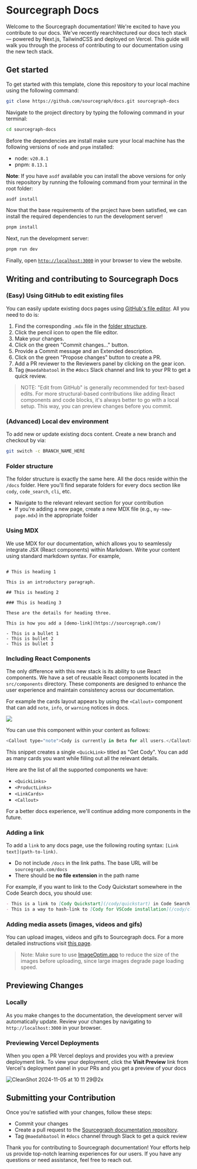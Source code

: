 # Sourcegraph Docs

<!-- Working branch for SG 6.4 Release -->

Welcome to the Sourcegraph documentation! We're excited to have you contribute to our docs. We've recently rearchitectured our docs tech stack — powered by Next.js, TailwindCSS and deployed on Vercel. This guide will walk you through the process of contributing to our documentation using the new tech stack.

## Get started

To get started with this template, clone this repository to your local machine using the following command:

```sh
git clone https://github.com/sourcegraph/docs.git sourcegraph-docs
```

Navigate to the project directory by typing the following command in your terminal:

```sh
cd sourcegraph-docs
```

Before the dependencies are install make sure your local machine has the following versions of `node` and `pnpm` installed:

* node: `v20.8.1`
* pnpm: `8.13.1`

**Note**: If you have `asdf` available you can install the above versions for only this repository by running the following command from your terminal in the root folder:

```sh
asdf install
```

Now that the base requirements of the project have been satisfied, we can install the required dependencies to run the development server!

```sh
pnpm install
```

Next, run the development server:

```sh
pnpm run dev
```

Finally, open [`http://localhost:3000`](http://localhost:3000) in your browser to view the website.

## Writing and contributing to Sourcegraph Docs

### (Easy) Using GitHub to edit existing files
You can easily update existing docs pages using [GitHub's file editor](https://docs.github.com/en/repositories/working-with-files/managing-files/editing-files). All you need to do is:

1. Find the corresponding `.mdx` file in the [folder structure](#folder-structure).
2. Click the pencil icon to open the file editor.
3. Make your changes.
4. Click on the green "Commit changes..." button.
5. Provide a Commit message and an Extended description.
6. Click on the green "Propose changes" button to create a PR.
7. Add a PR reviewer to the Reviewers panel by clicking on the gear icon.
8. Tag `@maedahbatool` in the `#docs` Slack channel and link to your PR to get a quick review.
> NOTE: "Edit from GitHub" is generally recommended for text-based edits. For more structural-based contributions like adding React components and code blocks, it's always better to go with a local setup. This way, you can preview changes before you commit.

### (Advanced) Local dev environment
To add new or update existing docs content. Create a new branch and checkout by via:

```sh
git switch -c BRANCH_NAME_HERE
```

### Folder structure

The folder structure is exactly the same here. All the docs reside within the `/docs` folder. Here you'll find separate folders for every docs section like `cody`, `code_search`, `cli`, etc.

- Navigate to the relevant relevant section for your contribution
- If you're adding a new page, create a new MDX file (e.g., `my-new-page.mdx`) in the appropriate folder

### Using MDX

We use MDX for our documentation, which allows you to seamlessly integrate JSX (React components) within Markdown. Write your content using standard markdown syntax. For example,

```

# This is heading 1

This is an introductory paragraph.

## This is heading 2

### This is heading 3

These are the details for heading three.

This is how you add a [demo-link](https://sourcegraph.com/)

- This is a bullet 1
- This is bullet 2
- This is bullet 3
```

### Including React Components

The only difference with this new stack is its ability to use React components. We have a set of reusable React components located in the `src/components` directory. These components are designed to enhance the user experience and maintain consistency across our documentation.

For example the cards layout appears by using the `<Callout>` component that can add `note`, `info`, or `warning` notices in docs.

![](https://storage.googleapis.com/sourcegraph-assets/Docs/CleanShot%202023-12-12%20at%2012.00.29%402x.png)

You can use this component within your content as follows:

```js
<Callout type="note">Cody is currently in Beta for all users.</Callout>
```

This snippet creates a single `<QuickLink>` titled as "Get Cody". You can add as many cards you want while filling out all the relevant details.

Here are the list of all the supported components we have:

- `<QuickLinks>`
- `<ProductLinks>`
- `<LinkCards>`
- `<Callout>`

For a better docs experience, we'll continue adding more components in the future.

### Adding a link

To add a `link` to any docs page, use the following routing syntax: `[Link text](path-to-link)`.

- Do not include `/docs` in the link paths. The base URL will be `sourcegraph.com/docs`
- There should be **no file extension** in the path name

For example, if you want to link to the Cody Quickstart somewhere in the Code Search docs, you should use:

```markdown
- This is a link to [Cody Quickstart](/cody/quickstart) in Code Search docs
- This is a way to hash-link to [Cody for VSCode installation](/cody/clients/install-vscode#verifying-the-installation) in Code Search docs
```

### Adding media assets (images, videos and gifs)

You can upload images, videos and gifs to Sourcegraph docs. For a more detailed instructions visit [this page](https://www.notion.so/sourcegraph/How-to-host-blog-assets-using-GCP-file-storage-a2cae02bd0c74166a12eaff5062c41ad).

> Note: Make sure to use [ImageOptim.app](https://imageoptim.com/mac) to reduce the size of the images before uploading, since large images degrade page loading speed.

## Previewing Changes

### Locally

As you make changes to the documentation, the development server will automatically update. Review your changes by navigating to `http://localhost:3000` in your browser.

### Previewing Vercel Deployments

When you open a PR Vercel deploys and provides you with a preview deployment link. To view your deployment, click the **Visit Preview** link from Vercel's deployment panel in your PRs and you get a preview of your docs

![CleanShot 2024-11-05 at 10 11 29@2x](https://github.com/user-attachments/assets/b0911e2e-95a7-4f56-b2ff-b659d13077d8)

## Submitting your Contribution

Once you're satisfied with your changes, follow these steps:

- Commit your changes
- Create a pull request to the [Sourcegraph documentation repository](https://github.com/sourcegraph/docs).
- Tag `@maedahbatool` in `#docs` channel through Slack to get a quick review

Thank you for contributing to Sourcegraph documentation! Your efforts help us provide top-notch learning experiences for our users. If you have any questions or need assistance, feel free to reach out.
